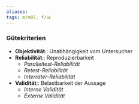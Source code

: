 ```yaml
---
aliases: 
tags: m/m07, f/📊
---
```

### Gütekriterien
- **Objektivität**:: Unabhängigkeit vom Untersucher
- **Reliabilität**:: Reproduzierbarkeit
	- *Paralleltest-Reliabilität*
	- *Retest-Reliabilität*
	- *Interrater-Reliabilität*
- **Validität**:: Belastbarkeit der Aussage
	- *Interne Validität*
	- *Externe Validität*